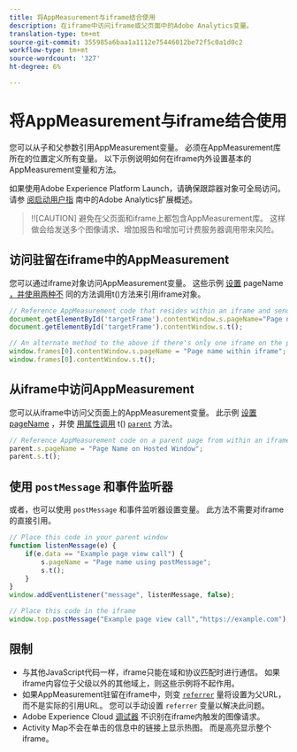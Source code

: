 ```yaml
---
title: 将AppMeasurement与iframe结合使用
description: 在iframe中访问iframe或父页面中的Adobe Analytics变量。
translation-type: tm+mt
source-git-commit: 355985a6baa1a1112e75446012be72f5c0a1d0c2
workflow-type: tm+mt
source-wordcount: '327'
ht-degree: 6%

---
```



# 将AppMeasurement与iframe结合使用

您可以从子和父参数引用AppMeasurement变量。 必须在AppMeasurement库所在的位置定义所有变量。 以下示例说明如何在iframe内外设置基本的AppMeasurement变量和方法。

如果使用Adobe Experience Platform Launch，请确保跟踪器对象可全局访问。 请参 [阅启动用户指](https://docs.adobe.com/content/help/zh-Hans/launch/using/extensions-ref/adobe-extension/analytics-extension/overview.html) 南中的Adobe Analytics扩展概述。

>!![CAUTION]
避免在父页面和iframe上都包含AppMeasurement库。 这样做会给发送多个图像请求、增加报告和增加可计费服务器调用带来风险。

## 访问驻留在iframe中的AppMeasurement

您可以通过iframe对象访问AppMeasurement变量。 这些示例 [设置](../vars/page-vars/pagename.md) pageName [，并使用两种不](../vars/functions/t-method.md) 同的方法调用t()方法来引用iframe对象。

```js
// Reference AppMeasurement code that resides within an iframe and send an image request
document.getElementById('targetFrame').contentWindow.s.pageName="Page name within iframe";
document.getElementById('targetFrame').contentWindow.s.t();

// An alternate method to the above if there's only one iframe on the page
window.frames[0].contentWindow.s.pageName = "Page name within iframe";
window.frames[0].contentWindow.s.t();
```

## 从iframe中访问AppMeasurement

您可以从iframe中访问父页面上的AppMeasurement变量。 此示例 [设置pageName](../vars/page-vars/pagename.md) ，并使 [用属性调用](../vars/functions/t-method.md) t() [`parent`](https://www.w3schools.com/jsref/prop_win_parent.asp) 方法。

```js
// Reference AppMeasurement code on a parent page from within an iframe and send an image request
parent.s.pageName = "Page Name on Hosted Window";
parent.s.t();
```

## 使用 `postMessage` 和事件监听器

或者，也可以使用 `postMessage` 和事件监听器设置变量。 此方法不需要对iframe的直接引用。

```js
// Place this code in your parent window
function listenMessage(e) {
    if(e.data == "Example page view call") {
        s.pageName = "Page name using postMessage";
        s.t();
    }
}
window.addEventListener("message", listenMessage, false);

// Place this code in the iframe
window.top.postMessage("Example page view call","https://example.com");
```

## 限制

* 与其他JavaScript代码一样，iframe只能在域和协议匹配时进行通信。 如果iframe内容位于父级以外的其他域上，则这些示例将不起作用。
* 如果AppMeasurement驻留在iframe中，则变 [`referrer`](../vars/page-vars/referrer.md) 量将设置为父URL，而不是实际的引用URL。 您可以手动设置 `referrer` 变量以解决此问题。
* Adobe Experience Cloud [调试器](https://docs.adobe.com/content/help/zh-Hans/debugger/using/experience-cloud-debugger.html) 不识别在iframe内触发的图像请求。
* Activity Map不会在单击的信息中的链接上显示热图。 而是高亮显示整个iframe。
